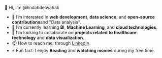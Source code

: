 👋 Hi, I’m @hndabdelwahab
- 👀 I’m interested in **web development**, **data science**, and **open-source contributions**and "Data analysis".
- 🌱 I’m currently learning **BI**, **Machine Learning**, and **cloud technologies**.
- 💞️ I’m looking to collaborate on **projects related to healthcare technology** and **data visualization**.
- 📫 How to reach me: through [LinkedIn](https://www.linkedin.com/in/hind-abdelwahab-291340119/).
- ⚡ Fun fact: I enjoy **Reading** and **watching movies** during my free time.

<!---
hndabdelwahab/hndabdelwahab is a ✨ special ✨ repository because its `README.md` (this file) appears on your GitHub profile.
You can click the Preview link to take a look at your changes.
--->
